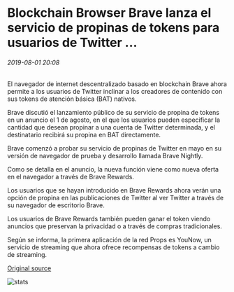 # Blockchain Browser Brave lanza el servicio de propinas de tokens para usuarios de Twitter ...

###### 2019-08-01 20:08

El navegador de internet descentralizado basado en blockchain Brave ahora permite a los usuarios de Twitter inclinar a los creadores de contenido con sus tokens de atención básica (BAT) nativos.

Brave discutió el lanzamiento público de su servicio de propina de tokens en un anuncio el 1 de agosto, en el que los usuarios pueden especificar la cantidad que desean propinar a una cuenta de Twitter determinada, y el destinatario recibirá su propina en BAT directamente.

Brave comenzó a probar su servicio de propinas de Twitter en mayo en su versión de navegador de prueba y desarrollo llamada Brave Nightly.

Como se detalla en el anuncio, la nueva función viene como nueva oferta en el navegador a través de Brave Rewards.

Los usuarios que se hayan introducido en Brave Rewards ahora verán una opción de propina en las publicaciones de Twitter al ver Twitter a través de su navegador de escritorio Brave.

Los usuarios de Brave Rewards también pueden ganar el token viendo anuncios que preservan la privacidad o a través de compras tradicionales.

Según se informa, la primera aplicación de la red Props es YouNow, un servicio de streaming que ahora ofrece recompensas de tokens a cambio de streaming.

[Original source](https://cointelegraph.com/news/blockchain-browser-brave-launches-token-tipping-service-for-twitter-users)

![stats](https://c.statcounter.com/11760860/0/a89fa40b/1/ "stats")